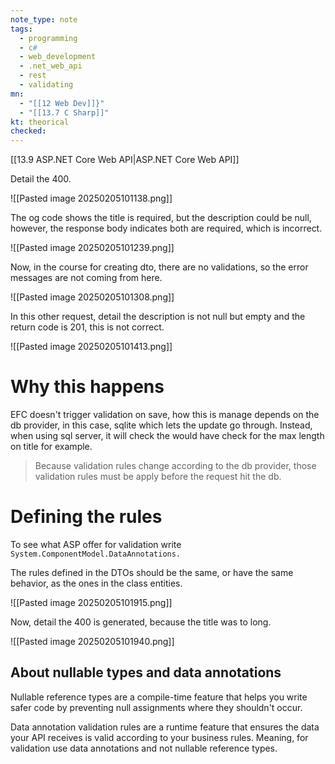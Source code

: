 ```yaml
---
note_type: note
tags:
  - programming
  - c#
  - web_development
  - .net_web_api
  - rest
  - validating
mn:
  - "[[12 Web Dev]]}"
  - "[[13.7 C Sharp]]"
kt: theorical
checked:
---
```

[[13.9 ASP.NET Core Web API|ASP.NET Core Web API]]


Detail the 400.

![[Pasted image 20250205101138.png]]

The og code shows the title is required, but the description could be null, however, the response body indicates both are required, which is incorrect.

![[Pasted image 20250205101239.png]]

Now, in the course for creating dto, there are no validations, so the error messages are not coming from here.

![[Pasted image 20250205101308.png]]

In this other request, detail the description is not null but empty and the return code is 201, this is not correct.

![[Pasted image 20250205101413.png]]

# Why this happens
EFC doesn't trigger validation on save, how this is manage depends on the db provider, in this case, sqlite which lets the update go through. Instead, when using sql server, it will check the would have check for the max length on title for example.

>Because validation rules change according to the db provider, those validation rules must be apply before the request hit the db.

# Defining the rules
To see what ASP offer for validation write `System.ComponentModel.DataAnnotations.`

The rules defined in the DTOs should be the same, or have the same behavior, as the ones in the class entities.

![[Pasted image 20250205101915.png]]

Now, detail the 400 is generated, because the title was to long. 

![[Pasted image 20250205101940.png]]
## About nullable types and data annotations
Nullable reference types are a compile-time feature that helps you write safer code by preventing null assignments where they shouldn't occur. 

Data annotation validation rules are a runtime feature that ensures the data your API receives is valid according to your business rules. Meaning, for validation use data annotations and not nullable reference types.

